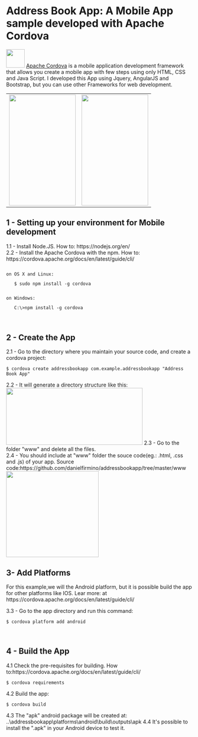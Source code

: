  # Address Book App: A Mobile App sample developed with Apache Cordova
<p><img src="http://cordova.apache.org/static/img/cordova_bot.png" width="50" height="50"> <a href="http://cordova.apache.org/">Apache Cordova</a> is a mobile application development framework that allows you create a mobile app with few steps using only HTML, CSS and Java Script. I developed this App using  Jquery, AngularJS and Bootstrap, but you can use other Frameworks for web development.</P>
<table>
<tr>
<td>
  <img src="http://firmino.somee.com/static/img/printAndroidAddressApp.png" width="180" height="300">
</td>
<td>
  <img src="http://firmino.somee.com/static/img/printAndroidAddressApp2.png" width="180" height="300">
</td>
</tr>
</table>


<h2>1 - Setting up your environment for Mobile development </h2>
1.1 - Install Node.JS.  How to: https://nodejs.org/en/ <br>
2.2 - Install the Apache Cordova with the npm. How to: https://cordova.apache.org/docs/en/latest/guide/cli/
<div><pre><code class="language-bash" data-lang="bash"><p>on OS X and Linux:</p>   <span class="nv">$ </span>sudo npm install -g cordova
</code></pre></div>
<div><pre><code class="language-bash" data-lang="bash"><p>on Windows:</p>   C:\&gt;npm install -g cordova
</code></pre></div>
<br>
<h2>2 - Create the App</h2>
2.1 - Go to the directory where you maintain your source code, and create a cordova project:
<div class="highlight"><pre><code class="language-bash" data-lang="bash"><span class="gp">$ </span>cordova create addressbookapp com.example.addressbookapp "Address Book App"
</code></pre></div>
2.2 - It will generate a directory structure like this:
 <img src="http://firmino.somee.com/static/img/dirapp.png" width="369" height="154">
2.3 - Go to the folder "www" and delete all the files. <br>
2.4 - You should include at "www" folder the souce code(eg.: .html, .css and .js) of your app. Source code:https://github.com/danielfirmino/addressbookapp/tree/master/www
 <img src="http://firmino.somee.com/static/img/wwwfolder.png" width="250" height="233">
<br>
<h2>3- Add Platforms</h2>
<p>For this example,we will the Android platform, but it is possible build the app for other platforms like IOS. Lear more: at https://cordova.apache.org/docs/en/latest/guide/cli/ </p>
3.3 - Go to the app directory and run this command:
<div class="highlight"><pre><code class="language-bash" data-lang="bash"><span class="gp">$ </span>cordova platform add android
</code></pre></div>
<br>
<h2>4 - Build the App</h2>
4.1 Check the pre-requisites for building. How to:https://cordova.apache.org/docs/en/latest/guide/cli/
<div class="highlight"><pre><code class="language-bash" data-lang="bash"><span class="gp">$ </span>cordova requirements
</code></pre></div>
4.2 Build the app:
<div class="highlight"><pre><code class="language-bash" data-lang="bash"><span class="gp">$ </span>cordova build
</code></pre></div>
4.3 The "apk" android package will be created at:
..\addressbookapp\platforms\android\build\outputs\apk
4.4 It's possible to install the ".apk" in your Android device to test it.





